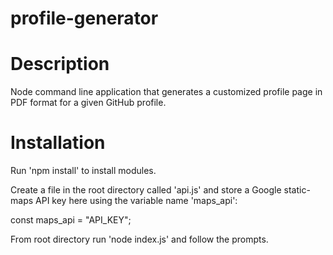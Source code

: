 # profile-generator

# Description

Node command line application that generates a customized profile page in PDF format for a given GitHub profile. 

# Installation 

Run 'npm install' to install modules.

Create a file in the root directory called 'api.js' and store a Google static-maps API key here using the variable name 'maps_api':

 const maps_api = "API_KEY";

From root directory run 'node index.js' and follow the prompts.

